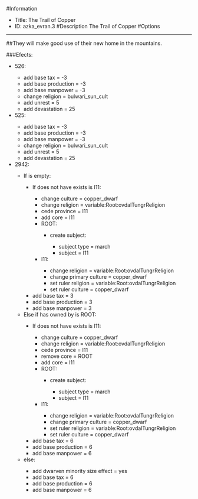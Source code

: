 #Information
 - Title: The Trail of Copper
 - ID: azka_evran.3
#Description
The Trail of Copper
#Options

___
##They will make good use of their new home in the mountains.

###Efects:<ul><li>526:</li><ul><li>add base tax = -3</li><li>add base production = -3</li><li>add base manpower = -3</li><li>change religion = bulwari_sun_cult</li><li>add unrest = 5</li><li>add devastation = 25</li></ul><li>525:</li><ul><li>add base tax = -3</li><li>add base production = -3</li><li>add base manpower = -3</li><li>change religion = bulwari_sun_cult</li><li>add unrest = 5</li><li>add devastation = 25</li></ul><li>2942:</li><ul><li>If is empty:</li><ul><li>If does not have exists is I11:</li><ul><li>change culture = copper_dwarf</li><li>change religion = variable:Root:ovdalTungrReligion</li><li>cede province = I11</li><li>add core = I11</li><li>ROOT:</li><ul><li>create subject:</li><ul><li>subject type = march</li><li>subject = I11</li></ul></ul><li>I11:</li><ul><li>change religion = variable:Root:ovdalTungrReligion</li><li>change primary culture = copper_dwarf</li><li>set ruler religion = variable:Root:ovdalTungrReligion</li><li>set ruler culture = copper_dwarf</li></ul></ul><li>add base tax = 3</li><li>add base production = 3</li><li>add base manpower = 3</li></ul><li>Else if has owned by is ROOT:</li><ul><li>If does not have exists is I11:</li><ul><li>change culture = copper_dwarf</li><li>change religion = variable:Root:ovdalTungrReligion</li><li>cede province = I11</li><li>remove core = ROOT</li><li>add core = I11</li><li>ROOT:</li><ul><li>create subject:</li><ul><li>subject type = march</li><li>subject = I11</li></ul></ul><li>I11:</li><ul><li>change religion = variable:Root:ovdalTungrReligion</li><li>change primary culture = copper_dwarf</li><li>set ruler religion = variable:Root:ovdalTungrReligion</li><li>set ruler culture = copper_dwarf</li></ul></ul><li>add base tax = 6</li><li>add base production = 6</li><li>add base manpower = 6</li></ul><li>else:</li><ul><li>add dwarven minority size effect = yes</li><li>add base tax = 6</li><li>add base production = 6</li><li>add base manpower = 6</li></ul></ul></ul>
